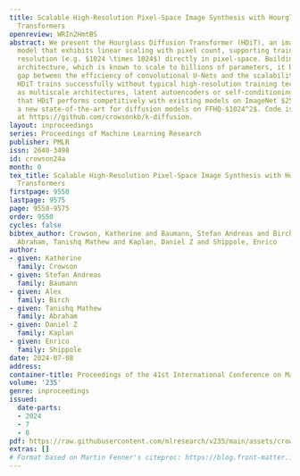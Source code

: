 ```yaml
---
title: Scalable High-Resolution Pixel-Space Image Synthesis with Hourglass Diffusion
  Transformers
openreview: WRIn2HmtBS
abstract: We present the Hourglass Diffusion Transformer (HDiT), an image-generative
  model that exhibits linear scaling with pixel count, supporting training at high
  resolution (e.g. $1024 \times 1024$) directly in pixel-space. Building on the Transformer
  architecture, which is known to scale to billions of parameters, it bridges the
  gap between the efficiency of convolutional U-Nets and the scalability of Transformers.
  HDiT trains successfully without typical high-resolution training techniques such
  as multiscale architectures, latent autoencoders or self-conditioning. We demonstrate
  that HDiT performs competitively with existing models on ImageNet $256^2$, and sets
  a new state-of-the-art for diffusion models on FFHQ-$1024^2$. Code is available
  at https://github.com/crowsonkb/k-diffusion.
layout: inproceedings
series: Proceedings of Machine Learning Research
publisher: PMLR
issn: 2640-3498
id: crowson24a
month: 0
tex_title: Scalable High-Resolution Pixel-Space Image Synthesis with Hourglass Diffusion
  Transformers
firstpage: 9550
lastpage: 9575
page: 9550-9575
order: 9550
cycles: false
bibtex_author: Crowson, Katherine and Baumann, Stefan Andreas and Birch, Alex and
  Abraham, Tanishq Mathew and Kaplan, Daniel Z and Shippole, Enrico
author:
- given: Katherine
  family: Crowson
- given: Stefan Andreas
  family: Baumann
- given: Alex
  family: Birch
- given: Tanishq Mathew
  family: Abraham
- given: Daniel Z
  family: Kaplan
- given: Enrico
  family: Shippole
date: 2024-07-08
address:
container-title: Proceedings of the 41st International Conference on Machine Learning
volume: '235'
genre: inproceedings
issued:
  date-parts:
  - 2024
  - 7
  - 8
pdf: https://raw.githubusercontent.com/mlresearch/v235/main/assets/crowson24a/crowson24a.pdf
extras: []
# Format based on Martin Fenner's citeproc: https://blog.front-matter.io/posts/citeproc-yaml-for-bibliographies/
---
```


